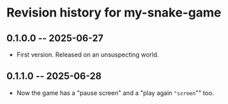 # Revision history for my-snake-game

## 0.1.0.0 -- 2025-06-27

* First version. Released on an unsuspecting world.

## 0.1.1.0 -- 2025-06-28 

* Now the game has a "pause screen"
and a "play again `"screen`"" too.
